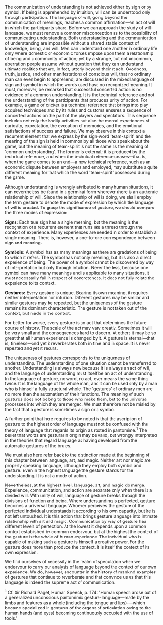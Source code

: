 The communication of understanding is not achieved either by sign or by symbol. If being is apprehended by intuition, will can be understood only through participation. The language of will, going beyond the communication of meanings, reaches a common affirmation—an act of will in which the participants share. Before we can approach the study of will-language, we must remove a common misconception as to the possibility of communicating understanding. Both understanding and the communication of understanding are impossible without a shared stable context of knowledge, being, and will. Men can understand one another in ordinary life only where domestic or economic forces impose upon them a relationship of being and a community of action; yet by a strange, but not uncommon, aberration people assume without question that they can understand ultimate realities that are, in fact, utterly beyond their reach. Goodness, truth, justice, and other manifestations of conscious will, that no ordinary man can even begin to apprehend, are discussed in the mixed language of sign and symbol in which the words used have no recognized meaning. It must, moreover, be remarked that successful concerted action is no evidence of a common understanding. It is the technical reference and not the understanding of the participants that produces unity of action. For example, a game of cricket is a technical reference that brings into play acquired techniques and by its rules and customs ensures a sequence of concerted actions on the part of the players and spectators. This sequence includes not only the bodily activities but also the mental experiences of curiosity, expectation, the evocation of memories, and the emotional satisfactions of success and failure. We may observe in this context a recurrent element that we express by the sign-word 'team-spirit' and the meaning of the sign is held in common by all those who speak about the game, but the meaning of team-spirit is not the same as the meaning of 'common understanding'. The former is external; it is produced by the technical reference, and when the technical reference ceases—that is, when the game comes to an end—a new technical reference, such as an economic dispute between employers and employed, may substitute a quite different meaning for that which the word 'team-spirit' possessed during the game. 

Although understanding is wrongly attributed to many human situations, it can nevertheless be found in a germinal form wherever there is an authentic relationship of will. Since the relationship of will is doing, we shall employ the term gesture to denote the mode of expression by which the language of will is created. To grasp the significance of gesture, we should compare the three modes of expression: 

**Signs:** Each true sign has a single meaning, but the meaning is the recognition of a recurrent element that runs like a thread through the context of experience. Many experiences are needed in order to establish a single meaning. There is, however, a one-to-one correspondence between sign and meaning. 

**Symbols:** A symbol has as many meanings as there are gradations of being to which it refers. The symbol has not only meaning, but it is also a direct experience of being. The power of a symbol cannot be discovered by way of interpretation but only through intuition. Never the less, because one symbol can have many meanings and is applicable to many situations, it must necessarily fail in respect of concreteness. It does not fully relate the experience to its context. 

**Gestures:** Every gesture is unique. Bearing its own meaning, it requires neither interpretation nor intuition. Different gestures may be similar and similar gestures may be repeated, but the uniqueness of the gesture remains its dominant characteristic. The gesture is not taken out of the context, but made in the context. 

For better for worse, every gesture is an act that determines the future course of history. The scale of the act may vary greatly. Sometimes it will be very small and the consequences hard to discern. At others it may be so great that all human experience is changed by it. A gesture is eternal—that is, timeless—and yet it reverberates both in time and in space. It is never repeated and yet it recurs. 

The uniqueness of gestures corresponds to the uniqueness of understanding. The understanding of one situation cannot be transferred to another. Understanding is always new because it is always an act of will, and the language of understanding must itself be an act of understanding. In the language of gesture, no word, no act, ever means the same thing twice. It is the language of the whole man, and it can be used only by a man who is himself a fully structural whole. The 'gestures' of ordinary men are no more than the automatism of their functions. The meaning of such gestures does not belong to those who make them, but to the universal processes into which they are merged. We must therefore not be misled by the fact that a gesture is sometimes a sign or a symbol. 

A further point that here requires to be noted is that the ascription of gesture to the highest order of language must not be confused with the theory of language that regards its origin as rooted in pantomime.$^1$ The belief that words are gestural in origin may be valid, but wrongly interpreted in the theories that regard language as having developed from the automatic gestures of the brutes. 

We must also here refer back to the distinction made at the beginning of this chapter between language, art, and magic. Neither art nor magic are properly speaking language, although they employ both symbol and gesture. Even in the highest language the gesture stands for the understanding. It is not a mode of action. 

Nevertheless, at the highest level, language, art, and magic do merge. Experience, communication, and action are separate only when there is a divided will. With unity of will, language of gesture breaks through the divisions of function and being. Where understanding is perfected, gesture becomes a universal language. Whoever perceives the gesture of the perfected individual understands it according to his own capacity, but he is not left untouched. It is this action that brings gesture language into intimate relationship with art and magic. Communication by way of gesture has different levels of perfection. At the lowest it depends upon a common context established by common endeavour, but at the highest the context of the gesture is the whole of human experience. The individual who is capable of making such a gesture is himself a creative power. For the gesture does more than produce the context. It is itself the context of its own expression. 

We find ourselves of necessity in the realm of speculation when we endeavour to carry our analysis of language beyond the context of our own experience. We do, however, encounter in the history of mankind examples of gestures that continue to reverberate and that convince us us that this language is indeed the supreme act of communication.

$^1$ Cf. Sir Richard Paget, Human Speech, p. 174: "Human speech arose out of a generalized unconscious pantomimic gesture-language—made by the limbs and features as a whole (including the tongue and lips)-—which became specialized in gestures of the organs of articulation owing to the human hands (and eyes) becoming continuously occupied with the use of tools."